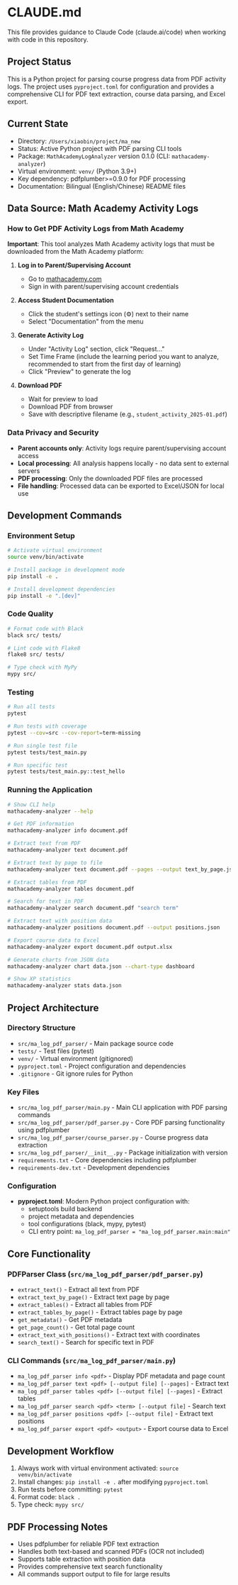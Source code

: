 # CLAUDE.md

This file provides guidance to Claude Code (claude.ai/code) when working with code in this repository.

## Project Status

This is a Python project for parsing course progress data from PDF activity logs. The project uses `pyproject.toml` for configuration and provides a comprehensive CLI for PDF text extraction, course data parsing, and Excel export.

## Current State

- Directory: `/Users/xiaobin/project/ma_new`
- Status: Active Python project with PDF parsing CLI tools
- Package: `MathAcademyLogAnalyzer` version 0.1.0 (CLI: `mathacademy-analyzer`)
- Virtual environment: `venv/` (Python 3.9+)
- Key dependency: pdfplumber>=0.9.0 for PDF processing
- Documentation: Bilingual (English/Chinese) README files

## Data Source: Math Academy Activity Logs

### How to Get PDF Activity Logs from Math Academy

**Important**: This tool analyzes Math Academy activity logs that must be downloaded from the Math Academy platform:

1. **Log in to Parent/Supervising Account**
   - Go to [mathacademy.com](https://mathacademy.com)
   - Sign in with parent/supervising account credentials

2. **Access Student Documentation**
   - Click the student's settings icon (⚙️) next to their name
   - Select "Documentation" from the menu

3. **Generate Activity Log**
   - Under "Activity Log" section, click "Request..."
   - Set Time Frame (include the learning period you want to analyze, recommended to start from the first day of learning)
   - Click "Preview" to generate the log

4. **Download PDF**
   - Wait for preview to load
   - Download PDF from browser
   - Save with descriptive filename (e.g., `student_activity_2025-01.pdf`)

### Data Privacy and Security
- **Parent accounts only**: Activity logs require parent/supervising account access
- **Local processing**: All analysis happens locally - no data sent to external servers
- **PDF processing**: Only the downloaded PDF files are processed
- **File handling**: Processed data can be exported to Excel/JSON for local use

## Development Commands

### Environment Setup
```bash
# Activate virtual environment
source venv/bin/activate

# Install package in development mode
pip install -e .

# Install development dependencies
pip install -e ".[dev]"
```

### Code Quality
```bash
# Format code with Black
black src/ tests/

# Lint code with Flake8
flake8 src/ tests/

# Type check with MyPy
mypy src/
```

### Testing
```bash
# Run all tests
pytest

# Run tests with coverage
pytest --cov=src --cov-report=term-missing

# Run single test file
pytest tests/test_main.py

# Run specific test
pytest tests/test_main.py::test_hello
```

### Running the Application
```bash
# Show CLI help
mathacademy-analyzer --help

# Get PDF information
mathacademy-analyzer info document.pdf

# Extract text from PDF
mathacademy-analyzer text document.pdf

# Extract text by page to file
mathacademy-analyzer text document.pdf --pages --output text_by_page.json

# Extract tables from PDF
mathacademy-analyzer tables document.pdf

# Search for text in PDF
mathacademy-analyzer search document.pdf "search term"

# Extract text with position data
mathacademy-analyzer positions document.pdf --output positions.json

# Export course data to Excel
mathacademy-analyzer export document.pdf output.xlsx

# Generate charts from JSON data
mathacademy-analyzer chart data.json --chart-type dashboard

# Show XP statistics
mathacademy-analyzer stats data.json
```

## Project Architecture

### Directory Structure
- `src/ma_log_pdf_parser/` - Main package source code
- `tests/` - Test files (pytest)
- `venv/` - Virtual environment (gitignored)
- `pyproject.toml` - Project configuration and dependencies
- `.gitignore` - Git ignore rules for Python

### Key Files
- `src/ma_log_pdf_parser/main.py` - Main CLI application with PDF parsing commands
- `src/ma_log_pdf_parser/pdf_parser.py` - Core PDF parsing functionality using pdfplumber
- `src/ma_log_pdf_parser/course_parser.py` - Course progress data extraction
- `src/ma_log_pdf_parser/__init__.py` - Package initialization with version
- `requirements.txt` - Core dependencies including pdfplumber
- `requirements-dev.txt` - Development dependencies

### Configuration
- **pyproject.toml**: Modern Python project configuration with:
  - setuptools build backend
  - project metadata and dependencies
  - tool configurations (black, mypy, pytest)
  - CLI entry point: `ma_log_pdf_parser = "ma_log_pdf_parser.main:main"`

## Core Functionality

### PDFParser Class (`src/ma_log_pdf_parser/pdf_parser.py`)
- `extract_text()` - Extract all text from PDF
- `extract_text_by_page()` - Extract text page by page
- `extract_tables()` - Extract all tables from PDF
- `extract_tables_by_page()` - Extract tables page by page
- `get_metadata()` - Get PDF metadata
- `get_page_count()` - Get total page count
- `extract_text_with_positions()` - Extract text with coordinates
- `search_text()` - Search for specific text in PDF

### CLI Commands (`src/ma_log_pdf_parser/main.py`)
- `ma_log_pdf_parser info <pdf>` - Display PDF metadata and page count
- `ma_log_pdf_parser text <pdf> [--output file] [--pages]` - Extract text
- `ma_log_pdf_parser tables <pdf> [--output file] [--pages]` - Extract tables
- `ma_log_pdf_parser search <pdf> <term> [--output file]` - Search text
- `ma_log_pdf_parser positions <pdf> [--output file]` - Extract text positions
- `ma_log_pdf_parser export <pdf> <output>` - Export course data to Excel

## Development Workflow

1. Always work with virtual environment activated: `source venv/bin/activate`
2. Install changes: `pip install -e .` after modifying `pyproject.toml`
3. Run tests before committing: `pytest`
4. Format code: `black .`
5. Type check: `mypy src/`

## PDF Processing Notes

- Uses pdfplumber for reliable PDF text extraction
- Handles both text-based and scanned PDFs (OCR not included)
- Supports table extraction with position data
- Provides comprehensive text search functionality
- All commands support output to file for large results